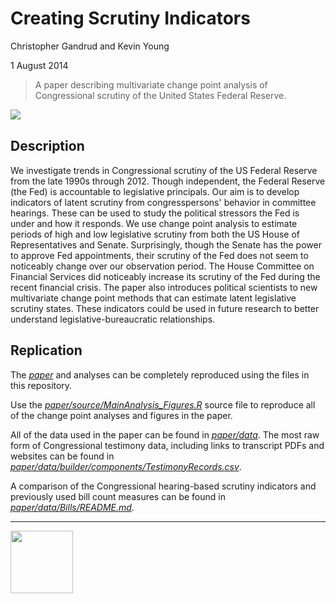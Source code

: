 Creating Scrutiny Indicators
==================

Christopher Gandrud and Kevin Young

1 August 2014

> A paper describing multivariate change point analysis of Congressional scrutiny of
the United States Federal Reserve.

[<img src="https://zenodo.org/badge/5350/christophergandrud/FedChangePointNote.png" align="left"/>](http://dx.doi.org/10.5281/zenodo.11097)

<br>

## Description

We investigate trends in Congressional scrutiny of the US Federal Reserve from the late 1990s through 2012. Though independent, the Federal Reserve (the Fed) is accountable to legislative principals. Our aim is to develop indicators of latent scrutiny from congresspersons' behavior in committee hearings. These can be used to study the political stressors the Fed is under and how it responds. We use change point analysis to estimate periods of high and low legislative scrutiny from both the US House of Representatives and Senate. Surprisingly, though the Senate has the power to approve Fed appointments, their scrutiny of the Fed does not seem to noticeably change over our observation period. The House Committee on Financial Services did noticeably increase its scrutiny of the Fed during the recent financial crisis. The paper also introduces political scientists to new multivariate change point methods that can estimate latent legislative scrutiny states. These indicators could be used in future research to better understand legislative-bureaucratic relationships.

## Replication

The *[paper](paper/ChangePointCongFed.pdf)* and analyses can be completely reproduced using the files in this repository.

Use the *[paper/source/MainAnalysis_Figures.R](paper/source/MainAnalysis_Figures.R)* source file to reproduce all of the change point analyses and figures in the paper.  

All of the data used in the paper can be found in *[paper/data](paper/data)*. The most raw form of Congressional testimony data, including links to transcript PDFs and websites can be found in *[paper/data/builder/components/TestimonyRecords.csv](paper/data/builder/components/TestimonyRecords.csv)*.

A comparison of the Congressional hearing-based scrutiny indicators and previously used bill count measures can be found in *[paper/data/Bills/README.md](paper/data/Bills/README.md)*.

---

[<img src="http://media.tumblr.com/023c285c14ef01953d3b67ffe789004d/tumblr_inline_mor1uu2OOZ1qz4rgp.png" height = "100" align="left" />](http://nadrosia.tumblr.com/post/53520500877/made-in-berlin-badge-update)
